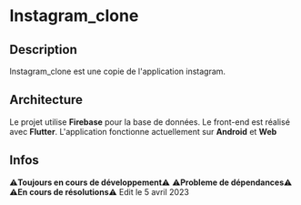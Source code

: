 # Instagram_clone

## Description

Instagram_clone est une copie de l'application instagram.

## Architecture

Le projet utilise **Firebase** pour la base de données.
Le front-end est réalisé avec **Flutter**.
L'application fonctionne actuellement sur **Android** et **Web**

## Infos

⚠**Toujours en cours de développement**⚠
     ⚠**Probleme de dépendances**⚠
     ⚠**En cours de résolutions**⚠
Edit le 5 avril 2023
